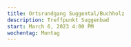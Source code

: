 ```yaml
---
title: Ortsrundgang Suggental/Buchholz
description: Treffpunkt Suggenbad
start: March 6, 2023 4:00 PM
wochentag: Montag
---
```

